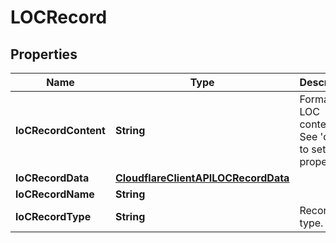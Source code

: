 # LOCRecord

## Properties
Name | Type | Description | Notes
------------ | ------------- | ------------- | -------------
**loCRecordContent** | **String** | Formatted LOC content. See &#x27;data&#x27; to set LOC properties. |  [optional]
**loCRecordData** | [**CloudflareClientAPILOCRecordData**](CloudflareClientAPILOCRecordData.md) |  | 
**loCRecordName** | **String** |  | 
**loCRecordType** | **String** | Record type. | 
